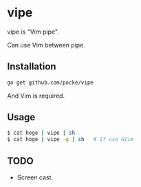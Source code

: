 vipe
=======

vipe is "Vim pipe".

Can use Vim between pipe.


Installation
----------

```sh
go get github.com/pocke/vipe
```

And Vim is required.


Usage
------


```sh
$ cat hoge | vipe | sh
$ cat hoge | vipe -g | sh   # If use GVim
```


TODO
------

- Screen cast.
